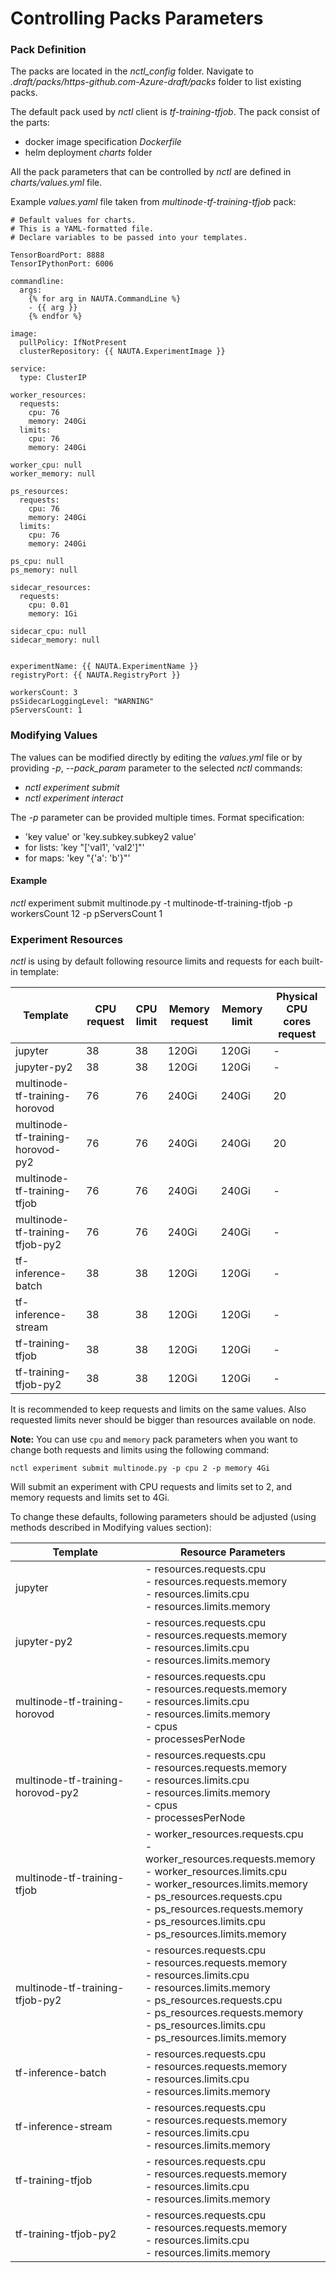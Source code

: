 # Controlling Packs Parameters

### Pack Definition 

The packs are located in the _nctl_config_ folder. Navigate to _.draft/packs/https-github.com-Azure-draft/packs_ folder to list existing packs.

The default pack used by _nctl_ client is _tf-training-tfjob_. The pack consist of the parts:

* docker image specification _Dockerfile_ 
* helm deployment _charts_ folder

All the pack parameters that can be controlled by _nctl_ are defined in _charts/values.yml_ file.

Example _values.yaml_ file taken from _multinode-tf-training-tfjob_ pack:

	# Default values for charts.
	# This is a YAML-formatted file.
	# Declare variables to be passed into your templates.
	
	TensorBoardPort: 8888
	TensorIPythonPort: 6006
	
	commandline:
	  args:
	    {% for arg in NAUTA.CommandLine %}
	    - {{ arg }}
	    {% endfor %}
	
	image:
	  pullPolicy: IfNotPresent
	  clusterRepository: {{ NAUTA.ExperimentImage }}
	
	service:
	  type: ClusterIP
	
	worker_resources:
	  requests:
	    cpu: 76
	    memory: 240Gi
	  limits:
	    cpu: 76
	    memory: 240Gi
	
	worker_cpu: null
	worker_memory: null
	
	ps_resources:
	  requests:
	    cpu: 76
	    memory: 240Gi
	  limits:
	    cpu: 76
	    memory: 240Gi
	
	ps_cpu: null
	ps_memory: null
	
	sidecar_resources:
	  requests:
	    cpu: 0.01
	    memory: 1Gi
	
	sidecar_cpu: null
	sidecar_memory: null
	
	
	experimentName: {{ NAUTA.ExperimentName }} 
	registryPort: {{ NAUTA.RegistryPort }}
	
	workersCount: 3
	psSidecarLoggingLevel: "WARNING"
	pServersCount: 1
    
### Modifying Values

The values can be modified directly by editing the _values.yml_ file or by providing _-p_, _--pack_param_ parameter to the selected _nctl_ commands:

 * _nctl experiment submit_
 * _nctl experiment interact_
 
The _-p_ parameter can be provided multiple times. Format specification:

 * 'key value' or 'key.subkey.subkey2 value'
 * for lists: 'key "['val1', 'val2']"'
 * for maps: 'key "{'a': 'b'}"'
 
#### Example

_nctl_ experiment submit multinode.py -t multinode-tf-training-tfjob -p workersCount 12 -p pServersCount 1

### Experiment Resources

_nctl_ is using by default following resource limits and requests for each built-in template:

| Template      | CPU   request | CPU limit | Memory request | Memory limit | Physical CPU cores request
| --- | --- | --- | --- | --- | --- |
| jupyter       | 38 | 38 | 120Gi | 120Gi | - |
| jupyter-py2   | 38 | 38 | 120Gi | 120Gi | - |
| multinode-tf-training-horovod | 76 | 76 | 240Gi | 240Gi | 20 |
| multinode-tf-training-horovod-py2 | 76 | 76 | 240Gi | 240Gi | 20 |
| multinode-tf-training-tfjob | 76 | 76 | 240Gi | 240Gi | - |
| multinode-tf-training-tfjob-py2 | 76 | 76 | 240Gi | 240Gi | - |
| tf-inference-batch | 38 | 38 | 120Gi | 120Gi | - |
| tf-inference-stream | 38 | 38 | 120Gi | 120Gi | - |
| tf-training-tfjob | 38 | 38 | 120Gi | 120Gi | - |
| tf-training-tfjob-py2 | 38 | 38 | 120Gi | 120Gi | - |

It is recommended to keep requests and limits on the same values. Also requested limits never should be bigger than resources available on node.

**Note:** You can use `cpu` and `memory` pack parameters when you want to change both requests and limits using the following command:
```
nctl experiment submit multinode.py -p cpu 2 -p memory 4Gi
```
Will submit an experiment with CPU requests and limits set to 2, and memory requests and limits set to 4Gi.

To change these defaults, following parameters should be adjusted (using methods described in Modifying values section):

| Template      | Resource Parameters |
| --- | --- | 
| jupyter       | - resources.requests.cpu<br> - resources.requests.memory<br> - resources.limits.cpu<br> - resources.limits.memory |
| jupyter-py2       | - resources.requests.cpu<br> - resources.requests.memory<br> - resources.limits.cpu<br> -  resources.limits.memory |
| multinode-tf-training-horovod | - resources.requests.cpu<br> - resources.requests.memory<br> - resources.limits.cpu<br> - resources.limits.memory<br> - cpus<br> - processesPerNode |
| multinode-tf-training-horovod-py2 | - resources.requests.cpu<br> - resources.requests.memory<br> - resources.limits.cpu<br> - resources.limits.memory<br> - cpus<br> - processesPerNode |
| multinode-tf-training-tfjob | - worker_resources.requests.cpu<br> - worker_resources.requests.memory<br> - worker_resources.limits.cpu<br> - worker_resources.limits.memory<br> - ps_resources.requests.cpu<br> - ps_resources.requests.memory<br> - ps_resources.limits.cpu<br> - ps_resources.limits.memory |
| multinode-tf-training-tfjob-py2 | - resources.requests.cpu<br> - resources.requests.memory<br> - resources.limits.cpu<br> - resources.limits.memory <br> - ps_resources.requests.cpu<br> - ps_resources.requests.memory<br> - ps_resources.limits.cpu<br> - ps_resources.limits.memory |
| tf-inference-batch | - resources.requests.cpu<br> - resources.requests.memory<br> - resources.limits.cpu<br> - resources.limits.memory |
| tf-inference-stream | - resources.requests.cpu<br> - resources.requests.memory<br> - resources.limits.cpu<br> - resources.limits.memory |
| tf-training-tfjob | - resources.requests.cpu<br> - resources.requests.memory<br> - resources.limits.cpu<br> - resources.limits.memory |
| tf-training-tfjob-py2 | - resources.requests.cpu<br> - resources.requests.memory<br> - resources.limits.cpu<br> - resources.limits.memory |



